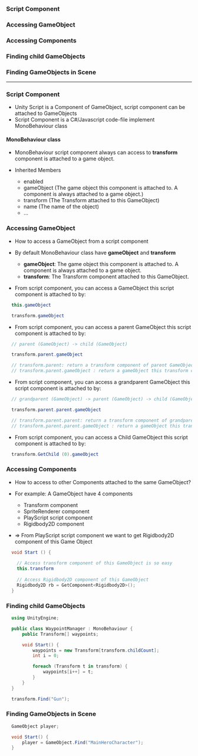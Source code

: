 ### Script Component
### Accessing GameObject
### Accessing Components
### Finding child GameObjects
### Finding GameObjects in Scene
-----------------------------------------

### Script Component
  * Unity Script is a Component of GameObject, script component can be attached to GameObjects
  * Script Component is a C#/Javascript code-file implement MonoBehaviour class

  
#### MonoBehaviour class

  * MonoBehaviour script component always can access to **transform** component is attached to a game object.

  * Inherited Members
    * enabled
    * gameObject (The game object this component is attached to. A component is always attached to a game object.)
    * transform	(The Transform attached to this GameObject)
    * name (The name of the object)
    * ...

### Accessing GameObject
  * How to access a GameObject from a script component
  
  * By default MonoBehaviour class have **gameObject** and **transform**
    * **gameObject**: The game object this component is attached to. A component is always attached to a game object.
    * **transform**: The Transform component attached to this GameObject.
    
  * From script component, you can access a GameObject this script component is attached to by:
  
  ```c#
    this.gameObject

    transform.gameObject
  ```
  
  * From script component, you can access a parent GameObject this script component is attached to by:
  
  ```c#
    // parent (GameObject) -> child (GameObject)

    transform.parent.gameObject

    // transform.parent: return a transform component of parent GameObject
    // transform.parent.gameObject : return a gameObject this transform component is attached
  
  ```
  
  * From script component, you can access a grandparent GameObject this script component is attached to by:
  
  ```c#
    // grandparent (GameObject) -> parent (GameObject) -> child (GameObject)

    transform.parent.parent.gameObject

    // transform.parent.parent: return a transform component of grandparent GameObject
    // transform.parent.parent.gameObject : return a gameObject this transform component is attached
  
  ```
  
  * From script component, you can access a Child GameObject this script component is attached to by:
  
  ```c#
    transform.GetChild (0).gameObject
  ```
  
### Accessing Components
  * How to access to other Components attached to the same GameObject?
  * For example: A GameObject have 4 components
    * Transform component
    * SpriteRenderer component
    * PlayScript script component
    * Rigidbody2D component
    
  * => From PlayScript script component we want to get Rigidbody2D component of this Game Object
  
  ```c#
    void Start () {
    
      // Access transform component of this GameObject is so easy
      this.transform
    
      // Access Rigidbody2D component of this GameObject
      Rigidbody2D rb = GetComponent<Rigidbody2D>();
    }
  ```
  
### Finding child GameObjects

  ```c#
    using UnityEngine;

    public class WaypointManager : MonoBehaviour {
        public Transform[] waypoints;

        void Start() {
            waypoints = new Transform[transform.childCount];
            int i = 0;

            foreach (Transform t in transform) {
                waypoints[i++] = t;
            }
        }
    }
  ```

  ```c#
    transform.Find("Gun");
  ```

### Finding GameObjects in Scene

  ```c#
    GameObject player;

    void Start() {
        player = GameObject.Find("MainHeroCharacter");
    }

  ```









  
